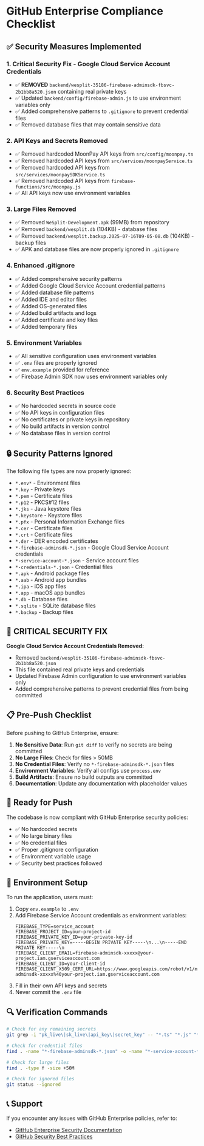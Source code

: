 # GitHub Enterprise Compliance Checklist

## ✅ Security Measures Implemented

### 1. **Critical Security Fix - Google Cloud Service Account Credentials**
- ✅ **REMOVED** `backend/wesplit-35186-firebase-adminsdk-fbsvc-2b1bb8a520.json` containing real private keys
- ✅ Updated `backend/config/firebase-admin.js` to use environment variables only
- ✅ Added comprehensive patterns to `.gitignore` to prevent credential files
- ✅ Removed database files that may contain sensitive data

### 2. **API Keys and Secrets Removed**
- ✅ Removed hardcoded MoonPay API keys from `src/config/moonpay.ts`
- ✅ Removed hardcoded API keys from `src/services/moonpayService.ts`
- ✅ Removed hardcoded API keys from `src/services/moonpaySDKService.ts`
- ✅ Removed hardcoded API keys from `firebase-functions/src/moonpay.js`
- ✅ All API keys now use environment variables

### 3. **Large Files Removed**
- ✅ Removed `WeSplit-Development.apk` (99MB) from repository
- ✅ Removed `backend/wesplit.db` (104KB) - database files
- ✅ Removed `backend/wesplit.backup.2025-07-16T09-05-08.db` (104KB) - backup files
- ✅ APK and database files are now properly ignored in `.gitignore`

### 4. **Enhanced .gitignore**
- ✅ Added comprehensive security patterns
- ✅ Added Google Cloud Service Account credential patterns
- ✅ Added database file patterns
- ✅ Added IDE and editor files
- ✅ Added OS-generated files
- ✅ Added build artifacts and logs
- ✅ Added certificate and key files
- ✅ Added temporary files

### 5. **Environment Variables**
- ✅ All sensitive configuration uses environment variables
- ✅ `.env` files are properly ignored
- ✅ `env.example` provided for reference
- ✅ Firebase Admin SDK now uses environment variables only

### 6. **Security Best Practices**
- ✅ No hardcoded secrets in source code
- ✅ No API keys in configuration files
- ✅ No certificates or private keys in repository
- ✅ No build artifacts in version control
- ✅ No database files in version control

## 🔒 Security Patterns Ignored

The following file types are now properly ignored:
- `*.env*` - Environment files
- `*.key` - Private keys
- `*.pem` - Certificate files
- `*.p12` - PKCS#12 files
- `*.jks` - Java keystore files
- `*.keystore` - Keystore files
- `*.pfx` - Personal Information Exchange files
- `*.cer` - Certificate files
- `*.crt` - Certificate files
- `*.der` - DER encoded certificates
- `*-firebase-adminsdk-*.json` - Google Cloud Service Account credentials
- `*-service-account-*.json` - Service account files
- `*-credentials-*.json` - Credential files
- `*.apk` - Android package files
- `*.aab` - Android app bundles
- `*.ipa` - iOS app files
- `*.app` - macOS app bundles
- `*.db` - Database files
- `*.sqlite` - SQLite database files
- `*.backup` - Backup files

## 🚨 CRITICAL SECURITY FIX

**Google Cloud Service Account Credentials Removed:**
- Removed `backend/wesplit-35186-firebase-adminsdk-fbsvc-2b1bb8a520.json`
- This file contained real private keys and credentials
- Updated Firebase Admin configuration to use environment variables only
- Added comprehensive patterns to prevent credential files from being committed

## 📋 Pre-Push Checklist

Before pushing to GitHub Enterprise, ensure:

1. **No Sensitive Data**: Run `git diff` to verify no secrets are being committed
2. **No Large Files**: Check for files > 50MB
3. **No Credential Files**: Verify no `*-firebase-adminsdk-*.json` files
4. **Environment Variables**: Verify all configs use `process.env`
5. **Build Artifacts**: Ensure no build outputs are committed
6. **Documentation**: Update any documentation with placeholder values

## 🚀 Ready for Push

The codebase is now compliant with GitHub Enterprise security policies:

- ✅ No hardcoded secrets
- ✅ No large binary files
- ✅ No credential files
- ✅ Proper .gitignore configuration
- ✅ Environment variable usage
- ✅ Security best practices followed

## 📝 Environment Setup

To run the application, users must:

1. Copy `env.example` to `.env`
2. Add Firebase Service Account credentials as environment variables:
   ```
   FIREBASE_TYPE=service_account
   FIREBASE_PROJECT_ID=your-project-id
   FIREBASE_PRIVATE_KEY_ID=your-private-key-id
   FIREBASE_PRIVATE_KEY=-----BEGIN PRIVATE KEY-----\n...\n-----END PRIVATE KEY-----\n
   FIREBASE_CLIENT_EMAIL=firebase-adminsdk-xxxxx@your-project.iam.gserviceaccount.com
   FIREBASE_CLIENT_ID=your-client-id
   FIREBASE_CLIENT_X509_CERT_URL=https://www.googleapis.com/robot/v1/metadata/x509/firebase-adminsdk-xxxxx%40your-project.iam.gserviceaccount.com
   ```
3. Fill in their own API keys and secrets
4. Never commit the `.env` file

## 🔍 Verification Commands

```bash
# Check for any remaining secrets
git grep -i "pk_live\|sk_live\|api_key\|secret_key" -- "*.ts" "*.js" "*.tsx"

# Check for credential files
find . -name "*-firebase-adminsdk-*.json" -o -name "*-service-account-*.json"

# Check for large files
find . -type f -size +50M

# Check for ignored files
git status --ignored
```

## 📞 Support

If you encounter any issues with GitHub Enterprise policies, refer to:
- [GitHub Enterprise Security Documentation](https://docs.github.com/en/enterprise-server@latest/admin/overview/security-overview)
- [GitHub Security Best Practices](https://docs.github.com/en/code-security/security-advisories/security-advisories-overview) 